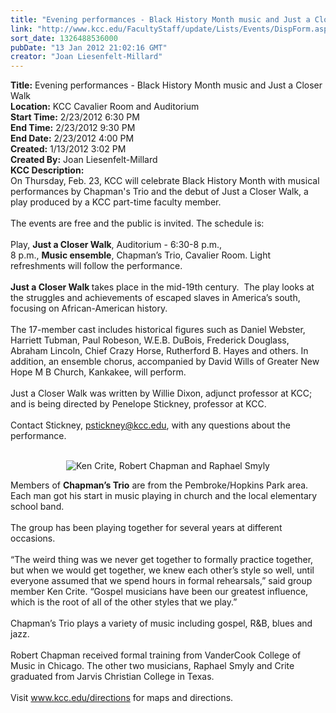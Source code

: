 ```yaml
---
title: "Evening performances - Black History Month music and Just a Closer Walk"
link: "http://www.kcc.edu/FacultyStaff/update/Lists/Events/DispForm.aspx?ID=205"
sort_date: 1326488536000
pubDate: "13 Jan 2012 21:02:16 GMT"
creator: "Joan Liesenfelt-Millard"
---
```


<div><b>Title:</b> Evening performances - Black History Month music and Just a Closer Walk</div>
<div><b>Location:</b> KCC Cavalier Room and Auditorium</div>
<div><b>Start Time:</b> 2/23/2012 6:30 PM</div>
<div><b>End Time:</b> 2/23/2012 9:30 PM</div>
<div><b>End Date:</b> 2/23/2012 4:00 PM</div>
<div><b>Created:</b> 1/13/2012 3:02 PM</div>
<div><b>Created By:</b> Joan Liesenfelt-Millard</div>
<div><b>KCC Description:</b> <div class=ExternalClassDA279ECB9E5D42A68183267C4020A85B>
<div>
<div class=ExternalClassF654D506EED549E18D13AE1CDA736CAF>
<div>
<div>On Thursday, Feb. 23, KCC will celebrate Black History Month with musical performances by Chapman's Trio and the debut of Just a Closer Walk, a play produced by a KCC part-time faculty member.</div>
<div> </div>
<div>The events are free and the public is invited. The schedule is: </div>
<div> </div></div>
<div>Play, <strong>Just a Closer Walk</strong>, Auditorium - 6:30-8 p.m.,<br>8 p.m., <strong>Music ensemble</strong>, Chapman’s Trio, Cavalier Room. Light refreshments will follow the performance.</div>
<div> </div>
<div><strong>Just a Closer Walk </strong>takes place in the mid-19th century.  The play looks at the struggles and achievements of escaped slaves in America’s south, focusing on African-American history. </div>
<div> </div>
<div>The 17-member cast includes historical figures such as Daniel Webster, Harriett Tubman, Paul Robeson, W.E.B. DuBois, Frederick Douglass, Abraham Lincoln, Chief Crazy Horse, Rutherford B. Hayes and others. In addition, an ensemble chorus, accompanied by David Wills of Greater New Hope M B Church, Kankakee, will perform.</div>
<div> </div>
<div>Just a Closer Walk was written by Willie Dixon, adjunct professor at KCC; and is being directed by Penelope Stickney, professor at KCC. </div>
<div><br>Contact Stickney, <a href="mailto:pstickney@kcc.edu">pstickney@kcc.edu</a>, with any questions about the performance.</div>
<div>  </div>
<p align=center><img alt="Ken Crite, Robert Chapman and Raphael Smyly" src="/FacultyStaff/update/PublishingImages/Chapman%27s-trio-med-web.jpg"></p>
<div>Members of <strong>Chapman’s Trio</strong> are from the Pembroke/Hopkins Park area. Each man got his start in music playing in church and the local elementary school band. </div>
<div><br>The group has been playing together for several years at different occasions. </div>
<div><br>“The weird thing was we never get together to formally practice together, but when we would get together, we knew each other’s style so well, until everyone assumed that we spend hours in formal rehearsals,” said group member Ken Crite. “Gospel musicians have been our greatest influence, which is the root of all of the other styles that we play.”</div>
<div><br>Chapman’s Trio plays a variety of music including gospel, R&amp;B, blues and jazz. </div>
<div><br>Robert Chapman received formal training from VanderCook College of Music in Chicago. The other two musicians, Raphael Smyly and Crite graduated from Jarvis Christian College in Texas.</div>
<div> </div>
<div>
<div>Visit <a href="/directions">www.kcc.edu/directions</a> for maps and directions.</div></div></div></div></div></div>
